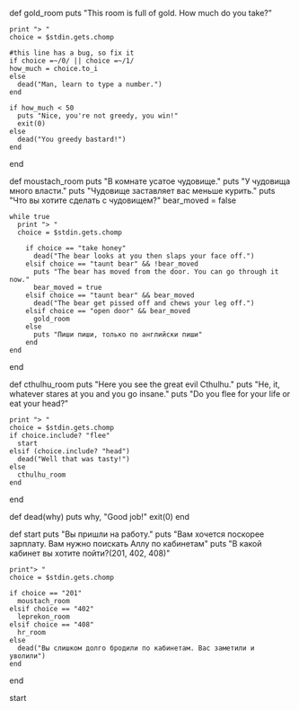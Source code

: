  def gold_room
    puts "This room is full of gold. How much do you take?"
  
    print "> "
    choice = $stdin.gets.chomp
  
    #this line has a bug, so fix it
    if choice =~/0/ || choice =~/1/
    how_much = choice.to_i
    else
      dead("Man, learn to type a number.")
    end
  
    if how_much < 50
      puts "Nice, you're not greedy, you win!"
	  exit(0)
    else 
      dead("You greedy bastard!")
    end
 end
 
def moustach_room
    puts "В комнате усатое чудовище."
    puts "У чудовища много власти."
    puts "Чудовище заставляет вас меньше курить."
    puts "Что вы хотите сделать с чудовищем?"
    bear_moved = false
	
    while true
	  print "> "
	  choice = $stdin.gets.chomp
	  
	    if choice == "take honey"
	      dead("The bear looks at you then slaps your face off.")
	    elsif choice == "taunt bear" && !bear_moved
	      puts "The bear has moved from the door. You can go through it now."
	      bear_moved = true
	    elsif choice == "taunt bear" && bear_moved
	      dead("The bear get pissed off and chews your leg off.")
	    elsif choice == "open door" && bear_moved
	      gold_room
	    else 
	      puts "Пиши пиши, только по английски пиши"
	    end
    end
end
	
def cthulhu_room
    puts "Here you see the great evil Cthulhu."
    puts "He, it, whatever stares at you and you go insane."
    puts "Do you flee for your life or eat your head?"
	  
    print "> "
    choice = $stdin.gets.chomp
	if choice.include? "flee"
	  start
	elsif (choice.include? "head")
	  dead("Well that was tasty!")
	else 
	  cthulhu_room
	end
end
	 
def dead(why)
  puts why, "Good job!"
  exit(0)
end
	
def start
    puts "Вы пришли на работу."
    puts "Вам хочется поскорее зарплату. Вам нужно поискать Аллу по кабинетам"
    puts "В какой кабинет вы хотите пойти?(201, 402, 408)"
	  
    print"> "
    choice = $stdin.gets.chomp
	  
	if choice == "201"
	  moustach_room
	elsif choice == "402"
	  leprekon_room
	elsif choice == "408"
	  hr_room
	else 
	  dead("Вы слишком долго бродили по кабинетам. Вас заметили и уволили")
	end
end
	 
start
